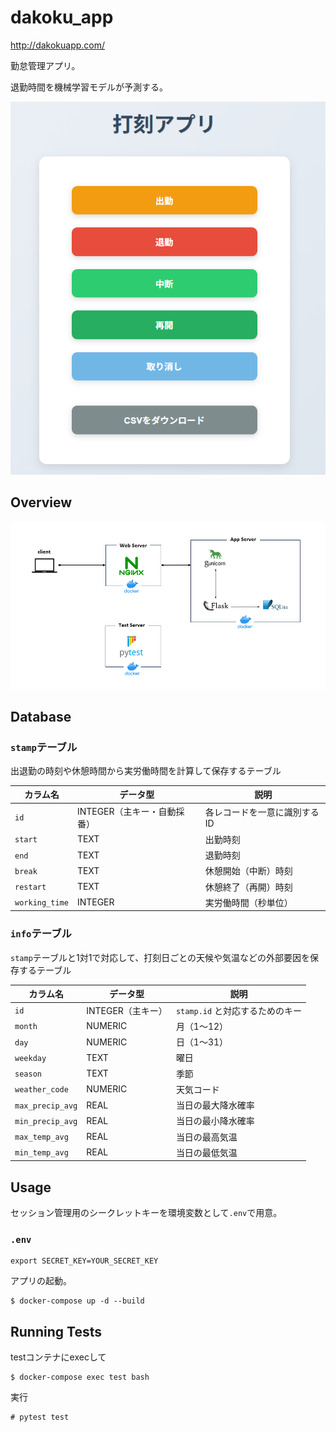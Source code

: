 # dakoku_app

http://dakokuapp.com/

勤怠管理アプリ。

退勤時間を機械学習モデルが予測する。

![dakoku_app_screen_shot.png](img/dakoku_app_screen_shot.png)

## Overview

![overview.png](img/overview.png)

## Database

### `stamp`テーブル

出退勤の時刻や休憩時間から実労働時間を計算して保存するテーブル

| カラム名           | データ型              | 説明                     |
| -------------- | ----------------- | ---------------------- |
| `id`           | INTEGER（主キー・自動採番） | 各レコードを一意に識別するID        |
| `start`        | TEXT              | 出勤時刻                        |
| `end`          | TEXT              | 退勤時刻                        |
| `break`        | TEXT              | 休憩開始（中断）時刻                     |
| `restart`      | TEXT              | 休憩終了（再開）時刻              |
| `working_time` | INTEGER           | 実労働時間（秒単位）              |

### `info`テーブル

`stamp`テーブルと1対1で対応して、打刻日ごとの天候や気温などの外部要因を保存するテーブル

| カラム名             | データ型         | 説明                                   |
| ---------------- | ------------ | ------------------------------------ |
| `id`             | INTEGER（主キー） | `stamp.id` と対応するためのキー     |
| `month`          | NUMERIC      | 月（1〜12）                              |
| `day`            | NUMERIC      | 日（1〜31）                              |
| `weekday`        | TEXT         | 曜日                                  |
| `season`         | TEXT         | 季節                                  |
| `weather_code`   | NUMERIC      | 天気コード                             |
| `max_precip_avg` | REAL         | 当日の最大降水確率                   |
| `min_precip_avg` | REAL         | 当日の最小降水確率                   |
| `max_temp_avg`   | REAL         | 当日の最高気温                     |
| `min_temp_avg`   | REAL         | 当日の最低気温                     |


## Usage

セッション管理用のシークレットキーを環境変数として`.env`で用意。

### `.env` 

```
export SECRET_KEY=YOUR_SECRET_KEY
```

アプリの起動。

```
$ docker-compose up -d --build
```

## Running Tests

testコンテナにexecして

```
$ docker-compose exec test bash
```
実行
```
# pytest test
```